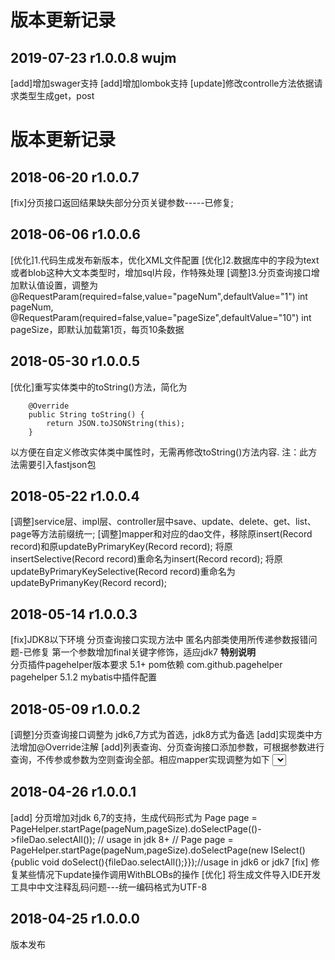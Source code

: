 # 版本更新记录
## 2019-07-23 r1.0.0.8 wujm
[add]增加swager支持
[add]增加lombok支持
[update]修改controlle方法依据请求类型生成get，post

# 版本更新记录
## 2018-06-20 r1.0.0.7
[fix]分页接口返回结果缺失部分分页关键参数-----已修复;

## 2018-06-06 r1.0.0.6
[优化]1.代码生成发布新版本，优化XML文件配置
[优化]2.数据库中的字段为text或者blob这种大文本类型时，增加sql片段，作特殊处理
[调整]3.分页查询接口增加默认值设置，调整为@RequestParam(required=false,value="pageNum",defaultValue="1") int pageNum, @RequestParam(required=false,value="pageSize",defaultValue="10") int pageSize，即默认加载第1页，每页10条数据

## 2018-05-30 r1.0.0.5
[优化]重写实体类中的toString()方法，简化为 
```
    @Override
    public String toString() {
        return JSON.toJSONString(this);
    }
```
以方便在自定义修改实体类中属性时，无需再修改toString()方法内容.
注：此方法需要引入fastjson包


## 2018-05-22 r1.0.0.4
[调整]service层、impl层、controller层中save、update、delete、get、list、page等方法前缀统一;
[调整]mapper和对应的dao文件，移除原insert(Record record)和原updateByPrimaryKey(Record record);
	  将原insertSelective(Record record)重命名为insert(Record record);
	  将原updateByPrimaryKeySelective(Record record)重命名为updateByPrimanyKey(Record record);

## 2018-05-14 r1.0.0.3
[fix]JDK8以下环境 分页查询接口实现方法中 匿名内部类使用所传递参数报错问题-已修复 第一个参数增加final关键字修饰，适应jdk7
**特别说明**	
分页插件pagehelper版本要求 5.1+
	pom依赖
	    <dependency>
			<groupId>com.github.pagehelper</groupId>
			<artifactId>pagehelper</artifactId>
			<version>5.1.2</version>
		</dependency>
	mybatis中插件配置
		<!-- com.github.pagehelper 5.1 以上版本 -->
	    <plugin interceptor="com.github.pagehelper.PageInterceptor">
	        <property name="helperDialect" value="mysql"/>
	        <property name="offsetAsPageNum" value="true"/>
	        <property name="rowBoundsWithCount" value="true"/>
	    </plugin>
	


## 2018-05-09 r1.0.0.2
[调整]分页查询接口调整为 jdk6,7方式为首选，jdk8方式为备选
[add]实现类中方法增加@Override注解
[add]列表查询、分页查询接口添加参数，可根据参数进行查询，不传参或参数为空则查询全部。相应mapper实现调整为如下
  <select id="selectAll" resultMap="BaseResultMap" parameterType="pojo.po.AccountPo" >
    select id, group_id, acc_username, acc_password, acc_showname, acc_type, scope_dept, 
    scope_video, valid_token, is_active, modify_time, modify_pwd_time, create_time, invalid_time, 
    access_time
    from t_account
    <where >
       1=1 
      <if test="groupId != null" >
         and group_id = #{groupId,jdbcType=INTEGER}
      </if>
      <if test="accUsername != null" >
         and acc_username = #{accUsername,jdbcType=VARCHAR}
      </if>
      <if test="accPassword != null" >
         and acc_password = #{accPassword,jdbcType=VARCHAR}
      </if>
      <if test="accShowname != null" >
         and acc_showname = #{accShowname,jdbcType=VARCHAR}
      </if>
      <if test="accType != null" >
         and acc_type = #{accType,jdbcType=TINYINT}
      </if>
      <if test="scopeDept != null" >
         and scope_dept = #{scopeDept,jdbcType=VARCHAR}
      </if>
      <if test="scopeVideo != null" >
         and scope_video = #{scopeVideo,jdbcType=VARCHAR}
      </if>
      <if test="validToken != null" >
         and valid_token = #{validToken,jdbcType=VARCHAR}
      </if>
      <if test="isActive != null" >
         and is_active = #{isActive,jdbcType=TINYINT}
      </if>
      <if test="modifyTime != null" >
         and modify_time = #{modifyTime,jdbcType=TIMESTAMP}
      </if>
      <if test="modifyPwdTime != null" >
         and modify_pwd_time = #{modifyPwdTime,jdbcType=TIMESTAMP}
      </if>
      <if test="createTime != null" >
         and create_time = #{createTime,jdbcType=TIMESTAMP}
      </if>
      <if test="invalidTime != null" >
         and invalid_time = #{invalidTime,jdbcType=TIMESTAMP}
      </if>
      <if test="accessTime != null" >
         and access_time = #{accessTime,jdbcType=TIMESTAMP}
      </if>
    </where>
  </select>

## 2018-04-26 r1.0.0.1
[add] 分页增加对jdk 6,7的支持，生成代码形式为
		Page<FilePo> page = PageHelper.startPage(pageNum,pageSize).doSelectPage(()->fileDao.selectAll()); // usage in jdk 8+
	   // Page<FilePo> page = PageHelper.startPage(pageNum,pageSize).doSelectPage(new ISelect() {public void 	doSelect(){fileDao.selectAll();}});//usage in jdk6 or jdk7 
[fix] 修复某些情况下update操作调用WithBLOBs的操作
[优化] 将生成文件导入IDE开发工具中中文注释乱码问题---统一编码格式为UTF-8

## 2018-04-25 r1.0.0.0
版本发布
